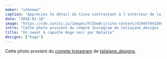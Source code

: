 ```yaml
---
maker: "unknown"
caption: "Appréciez le détail du tissu contrastant à l'intérieur de la capuche"
date: "2016-01-18"
image: "https://cdn.sanity.io/images/hl5bw8cj/site-content/d19447441b0ccec9460b210d48292d5cd7a3b5a8-1080x1080.jpg"
intro: "Cette photo provient du compte Instagram de taliajane_designs ."
title: "Un sweat à capuche Hugo noir par Natalie"
designs: ["hugo"]
---
```



Cette photo provient du [compte Instagram](https://www.instagram.com/p/BAqm70Lqg9o/)  de [taliajane_designs](https://www.instagram.com/taliajane_designs/).

